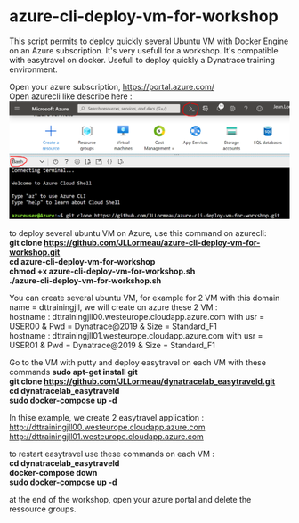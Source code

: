 # azure-cli-deploy-vm-for-workshop
This script permits to deploy quickly several Ubuntu VM with Docker Engine on an Azure subscription. It's very usefull for a workshop. It's compatible with easytravel on docker. Usefull to deploy quickly a Dynatrace training environment.

Open your azure subscription, https://portal.azure.com/  
Open azurecli like describe here :  
![azurecli](azurecli.png)

to deploy several ubuntu VM on Azure, use this command on azurecli:  
**git clone https://github.com/JLLormeau/azure-cli-deploy-vm-for-workshop.git  
cd azure-cli-deploy-vm-for-workshop  
chmod +x azure-cli-deploy-vm-for-workshop.sh  
./azure-cli-deploy-vm-for-workshop.sh**  

You can create several ubuntu VM, for example for 2 VM with this domain name = dttrainingjll, we will create on azure these 2 VM :  
hostname : dttrainingjll00.westeurope.cloudapp.azure.com with usr = USER00 & Pwd = Dynatrace@2019 & Size = Standard_F1  
hostname : dttrainingjll01.westeurope.cloudapp.azure.com with usr = USER01 & Pwd = Dynatrace@2019 & Size = Standard_F1  


Go to the VM with putty and deploy easytravel on each VM with these commands
**sudo apt-get install git  
git clone https://github.com/JLLormeau/dynatracelab_easytraveld.git  
cd dynatracelab_easytraveld  
sudo docker-compose up -d**  

In thise example, we create 2 easytravel application :  
http://dttrainingjll00.westeurope.cloudapp.azure.com  
http://dttrainingjll01.westeurope.cloudapp.azure.com  

to restart easytravel use these commands on each VM :  
**cd dynatracelab_easytraveld  
docker-compose down  
sudo docker-compose up -d**  

at the end of the workshop, open your azure portal and delete the ressource groups.  
